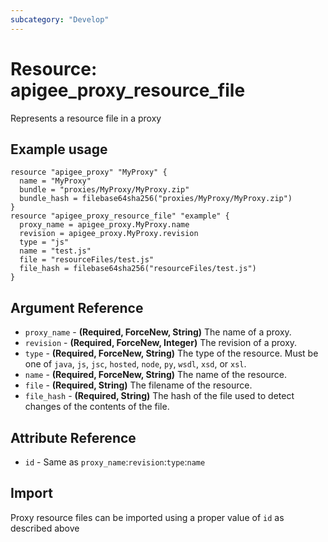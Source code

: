```yaml
---
subcategory: "Develop"
---
```

# Resource: apigee_proxy_resource_file
Represents a resource file in a proxy
## Example usage
```hcl
resource "apigee_proxy" "MyProxy" {
  name = "MyProxy"
  bundle = "proxies/MyProxy/MyProxy.zip"
  bundle_hash = filebase64sha256("proxies/MyProxy/MyProxy.zip")
}
resource "apigee_proxy_resource_file" "example" {
  proxy_name = apigee_proxy.MyProxy.name
  revision = apigee_proxy.MyProxy.revision
  type = "js"
  name = "test.js"
  file = "resourceFiles/test.js"
  file_hash = filebase64sha256("resourceFiles/test.js")
}
```
## Argument Reference
* `proxy_name` - **(Required, ForceNew, String)** The name of a proxy.
* `revision` - **(Required, ForceNew, Integer)** The revision of a proxy.
* `type` - **(Required, ForceNew, String)** The type of the resource.  Must be one of `java`, `js`, `jsc`, `hosted`, `node`, `py`, `wsdl`, `xsd`, or `xsl`.
* `name` - **(Required, ForceNew, String)** The name of the resource.
* `file` - **(Required, String)** The filename of the resource.
* `file_hash` - **(Required, String)** The hash of the file used to detect changes of the contents of the file.
## Attribute Reference
* `id` - Same as `proxy_name`:`revision`:`type`:`name`
## Import
Proxy resource files can be imported using a proper value of `id` as described above
